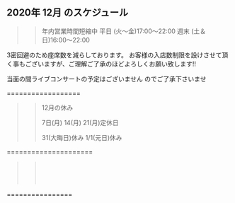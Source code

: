## 2020年 12月 のスケジュール
 

>>年内営業時間短縮中
>>平日 (火〜金)17:00〜22:00
>>週末 (土＆日)16:00〜22:00
>>
>>
>>
>>
>>



3密回避のため座席数を減らしております。
お客様の入店数制限を設けさせて頂く事もございますが、ご理解ご了承のほどよろしくお願い致します!!

>>
>>
>>

当面の間ライブコンサートの予定はございません
のでご了承下さいませ

>>
>>
>>
>>




==================




>>12月の休み
>>
>>
>>    7日(月) 14(月) 21(月)定休日
>>
>>
>>    31(大晦日)休み
>>    1/1(元日)休み


>>
>>


=====================
>>
>> <br/>
>>
>> 
>> 
>> <br/>
>>
>> 
>>
>>
>> <br/>
>>
>>
>> 
>>
>>  
>>
>>
>>


 ================


